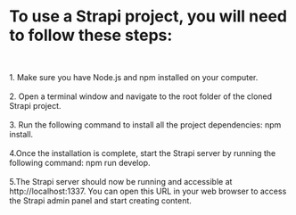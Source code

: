 <h1>To use a Strapi project, you will need to follow these steps:</h1>
<br>
<p>
1. Make sure you have Node.js and npm installed on your computer.<br><br>
2. Open a terminal window and navigate to the root folder of the cloned Strapi project.<br><br>
3. Run the following command to install all the project dependencies: npm install.<br><br>
4.Once the installation is complete, start the Strapi server by running the following command: npm run develop.<br><br>
5.The Strapi server should now be running and accessible at http://localhost:1337. You can open this URL in your web browser to access the Strapi admin panel and start creating content.</p>
